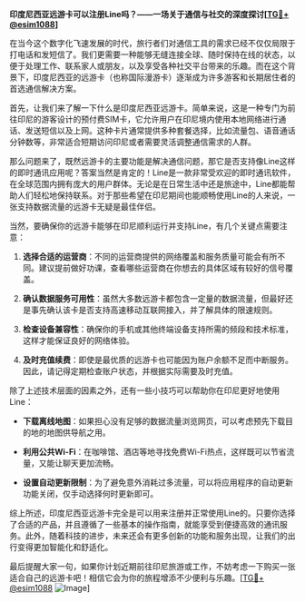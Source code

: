 **印度尼西亚远游卡可以注册Line吗？——一场关于通信与社交的深度探讨[[TG💪+ @esim1088](https://t.me/s/esim1088)]**

在当今这个数字化飞速发展的时代，旅行者们对通信工具的需求已经不仅仅局限于打电话和发短信了。我们更需要一种能够无缝连接全球、随时保持在线的状态，以便于处理工作、联系家人或朋友，以及享受各种社交平台带来的乐趣。而在这个背景下，印度尼西亚的远游卡（也称国际漫游卡）逐渐成为许多游客和长期居住者的首选通信解决方案。

首先，让我们来了解一下什么是印度尼西亚远游卡。简单来说，这是一种专门为前往印尼的游客设计的预付费SIM卡，它允许用户在印尼境内使用本地网络进行通话、发送短信以及上网。这种卡片通常提供多种套餐选择，比如流量包、语音通话分钟数等，非常适合短期访问印尼或者需要灵活调整通信需求的人群。

那么问题来了，既然远游卡的主要功能是解决通信问题，那它是否支持像Line这样的即时通讯应用呢？答案当然是肯定的！Line是一款非常受欢迎的即时通讯软件，在全球范围内拥有庞大的用户群体。无论是在日常生活中还是旅途中，Line都能帮助人们轻松地保持联系。对于那些希望在印尼期间也能顺畅使用Line的人来说，一张支持数据流量的远游卡无疑是最佳伴侣。

当然，要确保你的远游卡能够在印尼顺利运行并支持Line，有几个关键点需要注意：

1. **选择合适的运营商**：不同的运营商提供的网络覆盖和服务质量可能会有所不同。建议提前做好功课，查看哪些运营商在你想去的具体区域有较好的信号覆盖。
   
2. **确认数据服务可用性**：虽然大多数远游卡都包含一定量的数据流量，但最好还是事先确认该卡是否支持高速移动互联网接入，并了解具体的限速规则。

3. **检查设备兼容性**：确保你的手机或其他终端设备支持所需的频段和技术标准，这样才能保证良好的网络体验。

4. **及时充值续费**：即使是最优质的远游卡也可能因为账户余额不足而中断服务。因此，请记得定期检查账户状态，并根据实际需要及时充值。

除了上述技术层面的因素之外，还有一些小技巧可以帮助你在印尼更好地使用Line：

- **下载离线地图**：如果担心没有足够的数据流量浏览网页，可以考虑预先下载目的地的地图供导航之用。
  
- **利用公共Wi-Fi**：在咖啡馆、酒店等地寻找免费Wi-Fi热点，这样既可以节省流量，又能让聊天更加流畅。

- **设置自动更新限制**：为了避免意外消耗过多流量，可以将应用程序的自动更新功能关闭，仅手动选择何时更新即可。

综上所述，印度尼西亚远游卡完全是可以用来注册并正常使用Line的。只要你选择了合适的产品，并且遵循了一些基本的操作指南，就能享受到便捷高效的通讯服务。此外，随着科技的进步，未来还会有更多创新的功能和服务出现，让我们的出行变得更加智能化和舒适化。

最后提醒大家一句，如果你计划近期前往印尼旅游或工作，不妨考虑一下购买一张适合自己的远游卡吧！相信它会为你的旅程增添不少便利与乐趣。[[TG💪+ @esim1088](https://t.me/s/esim1088) ![Image](https://i.postimg.cc/4NQfJmqS/Snipaste-2025-05-13-00-14-12.png)]